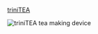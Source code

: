 <a href="http://www.adagio.com/teaware/triniTEA.html" target="_blank" class="broken_link">triniTEA</a> 

<img src="http://www.adagio.com/images2/products/triniTEA.jpg" alt="triniTEA tea making device" border="0" />